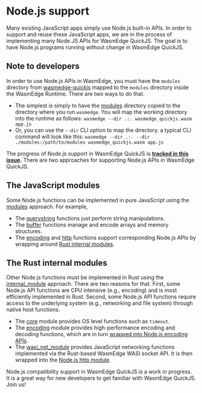 # Node.js support

Many existing JavaScript apps simply use Node.js built-in APIs. In order to support and reuse these JavaScript apps, we are in the process of implementing many Node.JS APIs for WasmEdge QuickJS. The goal is to have Node.js programs running without change in WasmEdge QuickJS.

## Note to developers

In order to use Node.js APIs in WasmEdge, you must have the `modules` directory from [wasmedge-quickjs](https://github.com/second-state/wasmedge-quickjs) mapped to the `modules` directory inside the WasmEdge Runtime. There are two ways to do that.

* The simplest is simply to have the [modules](https://github.com/second-state/wasmedge-quickjs/tree/main/modules) directory copied to the directory where you run `wasmedge`. You will map the working directory into the runtime as follows: `wasmedge --dir .:. wasmedge_quickjs.wasm app.js`
* Or, you can use the `--dir` CLI option to map the directory. a typical CLI command will look like this: `wasmedge --dir .:. --dir ./modules:/path/to/modules wasmedge_quickjs.wasm app.js`

The progress of Node.js support in WasmEdge QuickJS is **[tracked in this issue](https://github.com/WasmEdge/WasmEdge/issues/1535).** There are two approaches for supporting Node.js APIs in WasmEdge QuickJS.

## The JavaScript modules

Some Node.js functions can be implemented in pure JavaScript using the [modules](modules.md) approach. For example, 

* The [querystring](https://github.com/second-state/wasmedge-quickjs/blob/main/modules/querystring.js) functions just perform string manipulations.
* The [buffer](https://github.com/second-state/wasmedge-quickjs/blob/main/modules/buffer.js) functions manage and encode arrays and memory structures.
* The [encoding](https://github.com/second-state/wasmedge-quickjs/blob/main/modules/encoding.js) and [http](https://github.com/second-state/wasmedge-quickjs/blob/main/modules/http.js) functions support corresponding Node.js APIs by wrapping around [Rust internal modules](rust.md).

## The Rust internal modules

Other Node.js functions must be implemented in Rust using the [internal_module](rust.md) approach. There are two reasons for that. First, some Node.js API functions are CPU intensive (e.g., encoding) and is most efficiently implemented in Rust. Second, some Node.js API functions require access to the underlying system (e.g., networking and file system) through native host functions.

* The [core](https://github.com/second-state/wasmedge-quickjs/blob/main/src/internal_module/core.rs) module provides OS level functions such as `timeout`.
* The [encoding](https://github.com/second-state/wasmedge-quickjs/blob/main/src/internal_module/encoding.rs) module provides high-performance encoding and decoding functions, which are in turn [wrapped into Node.js encoding APIs](https://github.com/second-state/wasmedge-quickjs/blob/main/modules/encoding.js). 
* The [wasi_net_module](https://github.com/second-state/wasmedge-quickjs/blob/main/src/internal_module/wasi_net_module.rs) provides JavaScript networking functions implemented via the Rust-based WasmEdge WASI socket API. It is then wrapped into the [Node.js http module](https://github.com/second-state/wasmedge-quickjs/blob/main/modules/http.js).

Node.js compatibility support in WasmEdge QuickJS is a work in progress. It is a great way for new developers to get familiar with WasmEdge QuickJS. Join us!
